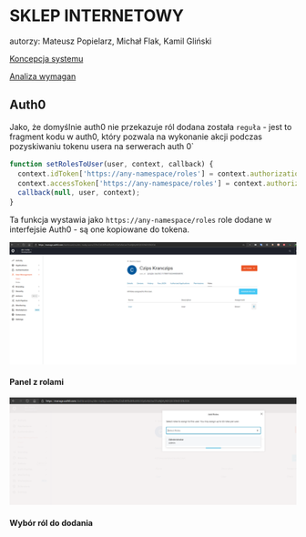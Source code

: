 # SKLEP INTERNETOWY
autorzy: Mateusz Popielarz, Michał Flak, Kamil Gliński

[Koncepcja systemu](KONCEPCJA_SYSTEMU_ANALIZA_WYMAGAN.md)

[Analiza wymagan](ANALIZA_WYMAGAN.md)


## Auth0

Jako, że domyślnie auth0 nie przekazuje ról dodana została `reguła` - jest to fragment kodu w auth0, który pozwala na wykonanie akcji podczas pozyskiwaniu tokenu usera na serwerach auth 0`

```javascript
function setRolesToUser(user, context, callback) {
  context.idToken['https://any-namespace/roles'] = context.authorization.roles;
  context.accessToken['https://any-namespace/roles'] = context.authorization.roles;
  callback(null, user, context);
}
```

Ta funkcja wystawia jako `https://any-namespace/roles` role dodane w interfejsie Auth0 - są one kopiowane do tokena.

![](2021-01-17-08-54-43.png)
#### Panel z rolami


![](2021-01-17-08-55-04.png)

#### Wybór ról do dodania

